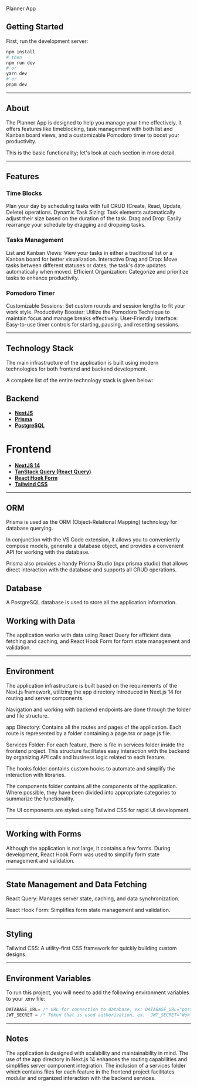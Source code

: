 Planner App

## Getting Started

First, run the development server:

```bash
npm install
# then
npm run dev
# or
yarn dev
# or
pnpm dev
```

---

## About

The Planner App is designed to help you manage your time effectively. It offers features like timeblocking, task management with both list and Kanban board views, and a customizable Pomodoro timer to boost your productivity.

This is the basic functionality; let's look at each section in more detail.

---

## Features

### Time Blocks

Plan your day by scheduling tasks with full CRUD (Create, Read, Update, Delete) operations.
Dynamic Task Sizing: Task elements automatically adjust their size based on the duration of the task.
Drag and Drop: Easily rearrange your schedule by dragging and dropping tasks.

### Tasks Management

List and Kanban Views: View your tasks in either a traditional list or a Kanban board for better visualization.
Interactive Drag and Drop: Move tasks between different statuses or dates; the task's date updates automatically when moved.
Efficient Organization: Categorize and prioritize tasks to enhance productivity.

### Pomodoro Timer

Customizable Sessions: Set custom rounds and session lengths to fit your work style.
Productivity Booster: Utilize the Pomodoro Technique to maintain focus and manage breaks effectively.
User-Friendly Interface: Easy-to-use timer controls for starting, pausing, and resetting sessions.

---

## Technology Stack

The main infrastructure of the application is built using modern technologies for both frontend and backend development.

A complete list of the entire technology stack is given below:

## Backend

- **[NestJS](https://docs.nestjs.com/)**
- **[Prisma](https://www.prisma.io/docs/getting-started)**
- **[PostgreSQL](https://www.postgresql.org/docs/)**

# Frontend

- **[NextJS 14](https://nextjs.org/docs)**
- **[TanStack Query (React Query)](https://tanstack.com/query/v5/docs/react/overview)**
- **[React Hook Form](https://react-hook-form.com/get-started)**
- **[Tailwind CSS](https://tailwindcss.com/docs/installation)**

---

## ORM

Prisma is used as the ORM (Object-Relational Mapping) technology for database querying.

In conjunction with the VS Code extension, it allows you to conveniently compose models, generate a database object, and provides a convenient API for working with the database.

Prisma also provides a handy Prisma Studio (npx prisma studio) that allows direct interaction with the database and supports all CRUD operations.

## Database

A PostgreSQL database is used to store all the application information.

## Working with Data

The application works with data using React Query for efficient data fetching and caching, and React Hook Form for form state management and validation.

---

## Environment

The application infrastructure is built based on the requirements of the Next.js framework, utilizing the app directory introduced in Next.js 14 for routing and server components.

Navigation and working with backend endpoints are done through the folder and file structure.

app Directory: Contains all the routes and pages of the application. Each route is represented by a folder containing a page.tsx or page.js file.

Services Folder: For each feature, there is file in services folder inside the frontend project. This structure facilitates easy interaction with the backend by organizing API calls and business logic related to each feature.

The hooks folder contains custom hooks to automate and simplify the interaction with libraries.

The components folder contains all the components of the application. Where possible, they have been divided into appropriate categories to summarize the functionality.

The UI components are styled using Tailwind CSS for rapid UI development.

---

## Working with Forms

Although the application is not large, it contains a few forms. During development, React Hook Form was used to simplify form state management and validation.

---

## State Management and Data Fetching

React Query: Manages server state, caching, and data synchronization.

React Hook Form: Simplifies form state management and validation.

---

## Styling

Tailwind CSS: A utility-first CSS framework for quickly building custom designs.

---

## Environment Variables

To run this project, you will need to add the following environment variables to your .env file:

```js
DATABASE_URL= /* URL for connection to database, ex: DATABASE_URL="postgresql://USER:PASSWORD@localhost:5432/DB_NAME?schema=public" */
JWT_SECRET = /* Token that is used authorization, ex:  JWT_SECRET="WoklJpTfu392VUqLIG0OyJpkaKrs7UB4" */

```

---

## Notes

The application is designed with scalability and maintainability in mind.
The use of the app directory in Next.js 14 enhances the routing capabilities and simplifies server component integration.
The inclusion of a services folder which contains files for each feature in the frontend project facilitates modular and organized interaction with the backend services.
